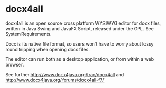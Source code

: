 docx4all
========

docx4all is an open source cross platform WYSIWYG editor for docx files, written in Java Swing and JavaFX Script, released under the GPL. See SystemRequirements.

Docx is its native file format, so users won't have to worry about lossy round tripping when opening docx files.

The editor can run both as a desktop application, or from within a web browser.

See further http://www.docx4java.org/trac/docx4all
and http://www.docx4java.org/forums/docx4all-f7/
